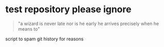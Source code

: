 # test repository please ignore
> "a wizard is never late nor is he early he arrives precisely when he means to"

script to spam git history for reasons

